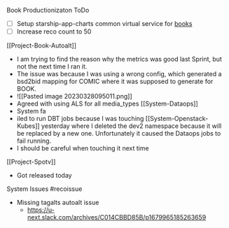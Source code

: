 Book
 Productionizaton ToDo
- [ ] Setup starship-app-charts common virtual service for [books](https://github.com/u-next/starship-app-charts/blob/staging/kube/gateway/templates/virtual_service_book.yaml)
- [ ] Increase reco count to 50

[[Project-Book-Autoalt]]
* I am trying to find the reason why the metrics was good last Sprint, but not the next time I ran it.
* The issue was because I was using a wrong config, which generated a bsd2bid mapping for COMIC where it was supposed to generate for BOOK. 
* ![[Pasted image 20230328095011.png]]
* Agreed with using ALS for all media_types
[[System-Dataops]]
* System fa
* iled to run  DBT jobs because I was touching [[System-Openstack-Kubes]] yesterday where I deleted the dev2 namespace because it will be replaced by a new one. Unfortunately it caused the Dataops jobs to fail running.
* I should be careful when touching it next time

[[Project-Spotv]]
* Got released today

System Issues
#recoissue
* Missing tagalts autoalt issue
	* https://u-next.slack.com/archives/C014CBBD85B/p1679965185263659